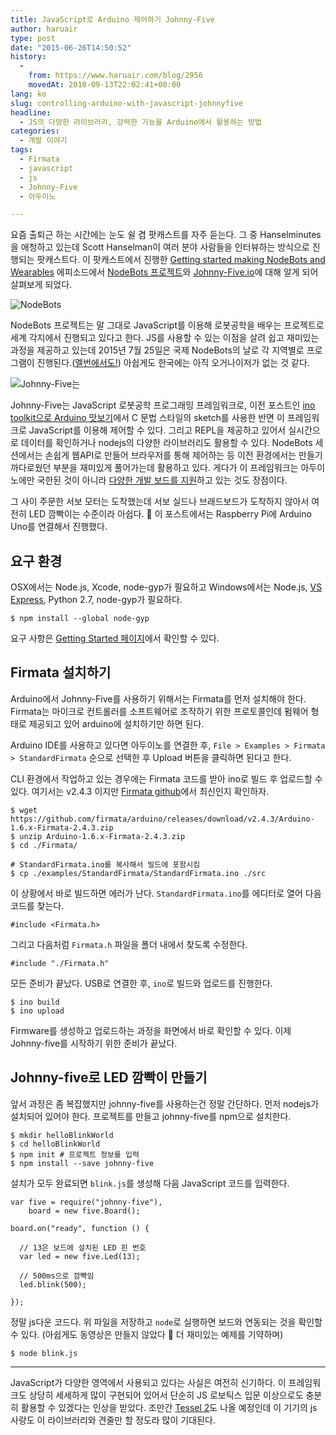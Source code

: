 ```yaml
---
title: JavaScript로 Arduino 제어하기 Johnny-Five
author: haruair
type: post
date: "2015-06-26T14:50:52"
history:
  - 
    from: https://www.haruair.com/blog/2956
    movedAt: 2018-09-13T22:02:41+00:00
lang: ko
slug: controlling-arduino-with-javascript-johnnyfive
headline:
  - JS의 다양한 라이브러리, 강력한 기능을 Arduino에서 활용하는 방법
categories:
  - 개발 이야기
tags:
  - Firmata
  - javascript
  - js
  - Johnny-Five
  - 아두이노

---
```

요즘 출퇴근 하는 시간에는 눈도 쉴 겸 팟캐스트를 자주 듣는다. 그 중 Hanselminutes을 애청하고 있는데 Scott Hanselman이 여러 분야 사람들을 인터뷰하는 방식으로 진행되는 팟캐스트다. 이 팟캐스트에서 진행한 [Getting started making NodeBots and Wearables][1] 에피소드에서 [NodeBots 프로젝트][2]와 [Johnny-Five.io][3]에 대해 알게 되어 살펴보게 되었다.

<img src="https://farm1.staticflickr.com/552/19171356032_564ff4e9b0_b.jpg?w=660&#038;ssl=1" alt="NodeBots" data-recalc-dims="1" />

NodeBots 프로젝트는 말 그대로 JavaScript를 이용해 로봇공학을 배우는 프로젝트로 세계 각지에서 진행되고 있다고 한다. JS를 사용할 수 있는 이점을 살려 쉽고 재미있는 과정을 제공하고 있는데 2015년 7월 25일은 국제 NodeBots의 날로 각 지역별로 프로그램이 진행된다.([멜번에서도!][4]) 아쉽게도 한국에는 아직 오거나이저가 없는 것 같다.

<img src="https://farm1.staticflickr.com/386/18990998609_e7626f5ef1_b.jpg?w=660&#038;ssl=1" alt="Johnny-Five는" data-recalc-dims="1" />

Johnny-Five는 JavaScript 로봇공학 프로그래밍 프레임워크로, 이전 포스트인 [ino toolkit으로 Arduino 맛보기][5]에서 C 문법 스타일의 sketch를 사용한 반면 이 프레임워크로 JavaScript를 이용해 제어할 수 있다. 그리고 REPL을 제공하고 있어서 실시간으로 데이터를 확인하거나 nodejs의 다양한 라이브러리도 활용할 수 있다. NodeBots 세션에서는 손쉽게 웹API로 만들어 브라우저를 통해 제어하는 등 이전 환경에서는 만들기 까다로웠던 부분을 재미있게 풀어가는데 활용하고 있다. 게다가 이 프레임워크는 아두이노에만 국한된 것이 아니라 [다양한 개발 보드를 지원][6]하고 있는 것도 장점이다.

그 사이 주문한 서보 모터는 도착했는데 서보 실드나 브래드보드가 도착하지 않아서 여전히 LED 깜빡이는 수준이라 아쉽다. 🙁 이 포스트에서는 Raspberry Pi에 Arduino Uno를 연결해서 진행했다.

## 요구 환경

OSX에서는 Node.js, Xcode, node-gyp가 필요하고 Windows에서는 Node.js, [VS Express][7], Python 2.7, node-gyp가 필요하다.

    $ npm install --global node-gyp
    

요구 사항은 [Getting Started 페이지][8]에서 확인할 수 있다.

## Firmata 설치하기

Arduino에서 Johnny-Five를 사용하기 위해서는 Firmata를 먼저 설치해야 한다. Firmata는 마이크로 컨트롤러를 소프트웨어로 조작하기 위한 프로토콜인데 펌웨어 형태로 제공되고 있어 arduino에 설치하기만 하면 된다.

Arduino IDE를 사용하고 있다면 아두이노를 연결한 후, `File > Examples > Firmata > StandardFirmata` 순으로 선택한 후 Upload 버튼을 클릭하면 된다고 한다.

CLI 환경에서 작업하고 있는 경우에는 Firmata 코드를 받아 ino로 빌드 후 업로드할 수 있다. 여기서는 v2.4.3 이지만 [Firmata github][9]에서 최신인지 확인하자.

    $ wget https://github.com/firmata/arduino/releases/download/v2.4.3/Arduino-1.6.x-Firmata-2.4.3.zip
    $ unzip Arduino-1.6.x-Firmata-2.4.3.zip
    $ cd ./Firmata/
    
    # StandardFirmata.ino를 복사해서 빌드에 포함시킴
    $ cp ./examples/StandardFirmata/StandardFirmata.ino ./src
    

이 상황에서 바로 빌드하면 에러가 난다. `StandardFirmata.ino`를 에디터로 열어 다음 코드를 찾는다.

    #include <Firmata.h>
    

그리고 다음처럼 `Firmata.h` 파일을 폴더 내에서 찾도록 수정한다.

    #include "./Firmata.h"
    

모든 준비가 끝났다. USB로 연결한 후, `ino`로 빌드와 업로드를 진행한다.

    $ ino build
    $ ino upload
    

Firmware를 생성하고 업로드하는 과정을 화면에서 바로 확인할 수 있다. 이제 Johnny-five를 시작하기 위한 준비가 끝났다.

## Johnny-five로 LED 깜빡이 만들기

앞서 과정은 좀 복잡했지만 johnny-five를 사용하는건 정말 간단하다. 먼저 nodejs가 설치되어 있어야 한다. 프로젝트를 만들고 johnny-five를 npm으로 설치한다.

    $ mkdir helloBlinkWorld
    $ cd helloBlinkWorld
    $ npm init # 프로젝트 정보를 입력
    $ npm install --save johnny-five
    

설치가 모두 완료되면 `blink.js`를 생성해 다음 JavaScript 코드를 입력한다.

    var five = require("johnny-five"),
        board = new five.Board();
    
    board.on("ready", function () {
    
      // 13은 보드에 설치된 LED 핀 번호
      var led = new five.Led(13);
    
      // 500ms으로 깜빡임
      led.blink(500);
    
    });
    

정말 js다운 코드다. 위 파일을 저장하고 `node`로 실행하면 보드와 연동되는 것을 확인할 수 있다. (아쉽게도 동영상은 만들지 않았다 🙂 더 재미있는 예제를 기약하며)

    $ node blink.js
    

* * *

JavaScript가 다양한 영역에서 사용되고 있다는 사실은 여전히 신기하다. 이 프레임워크도 상당히 세세하게 많이 구현되어 있어서 단순히 JS 로보틱스 입문 이상으로도 충분히 활용할 수 있겠다는 인상을 받았다. 조만간 [Tessel 2][10]도 나올 예정인데 이 기기의 js 사랑도 이 라이브러리와 견줄만 할 정도라 많이 기대된다.

 [1]: http://hanselminutes.com/476/getting-started-making-nodebots-and-wearables-with-kassandra-perch
 [2]: http://nodebots.io/
 [3]: http://johnny-five.io/
 [4]: https://www.eventbrite.com.au/e/international-nodebots-day-melbourne-july-2015-tickets-17405115168
 [5]: http://haruair.com/blog/2932
 [6]: http://johnny-five.io/platform-support/
 [7]: http://haruair.com/blog/2669
 [8]: https://github.com/rwaldron/johnny-five/wiki/Getting-Started
 [9]: https://github.com/firmata/arduino/releases
 [10]: https://tessel.io/